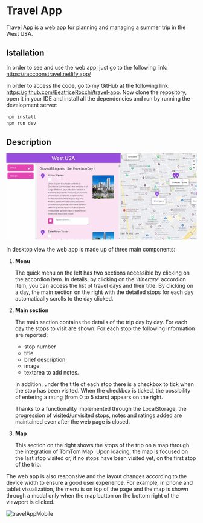 # Travel App

Travel App is a web app for planning and managing a summer trip in the West USA.

## Istallation

In order to see and use the web app, just go to the following link: https://raccoonstravel.netlify.app/

In order to access the code, go to my GitHub at the following link: https://github.com/BeatriceRocchi/travel-app.
Now clone the repository, open it in your IDE and install all the dependencies and run by running the development server:

```bash
npm install
npm run dev
```

## Description

![travelApp](src/assets/TravelApp.gif)

In desktop view the web app is made up of three main components:

1. **Menu**

   The quick menu on the left has two sections accessible by clicking on the accordion item. In details, by clicking on the _'itinerary'_ accordion item, you can access the list of travel days and their title. By clicking on a day, the main section on the right with the detailed stops for each day automatically scrolls to the day clicked.

2. **Main section**

   The main section contains the details of the trip day by day. For each day the stops to visit are shown. For each stop the following information are reported:

   - stop number
   - title
   - brief description
   - image
   - textarea to add notes.

   In addition, under the title of each stop there is a checkbox to tick when the stop has been visited. When the checkbox is ticked, the possibility of entering a rating (from 0 to 5 stars) appears on the right.

   Thanks to a functionality implemented through the LocalStorage, the progression of visited/unvisited stops, notes and ratings added are maintained even after the web page is closed.

3. **Map**

   This section on the right shows the stops of the trip on a map through the integration of TomTom Map. Upon loading, the map is focused on the last stop visited or, if no stops have been visited yet, on the first stop of the trip.

The web app is also responsive and the layout changes according to the device width to ensure a good user experience. For example, in phone and tablet visualization, the menu is on top of the page and the map is shown through a modal only when the map button on the bottom right of the viewport is clicked.

![travelAppMobile](src/assets/TravelApp_mobile.gif)
